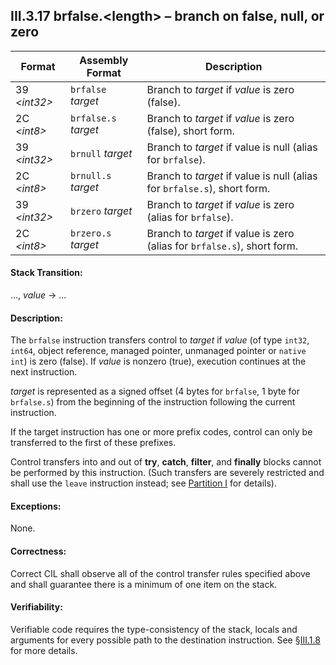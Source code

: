 ## III.3.17 brfalse.\<length\> &ndash; branch on false, null, or zero

 | Format | Assembly Format | Description
 | ---- | ---- | ----
 | 39 _\<int32\>_ | `brfalse` _target_ | Branch to _target_ if _value_ is zero (false).
 | 2C _\<int8\>_ | `brfalse.s` _target_ | Branch to _target_ if _value_ is zero (false), short form.
 | 39 _\<int32\>_ | `brnull` _target_ | Branch to _target_ if value is null (alias for `brfalse`).
 | 2C _\<int8\>_ | `brnull.s` _target_ | Branch to _target_ if value is null (alias for `brfalse.s`), short form.
 | 39 _\<int32\>_ | `brzero` _target_ | Branch to _target_ if _value_ is zero (alias for `brfalse`).
 | 2C _\<int8\>_ | `brzero.s` _target_ | Branch to _target_ if value is zero (alias for `brfalse.s`), short form.

#### Stack Transition:

&hellip;, _value_ &rarr; &hellip;

#### Description:

The `brfalse` instruction transfers control to _target_ if _value_ (of type `int32`, `int64`, object reference, managed pointer, unmanaged pointer or `native int`) is zero (false). If _value_ is nonzero (true), execution continues at the next instruction.

_target_ is represented as a signed offset (4 bytes for `brfalse`, 1 byte for `brfalse.s`) from the beginning of the instruction following the current instruction.

If the target instruction has one or more prefix codes, control can only be transferred to the first of these prefixes.

Control transfers into and out of **try**, **catch**, **filter**, and **finally** blocks cannot be performed by this instruction. (Such transfers are severely restricted and shall use the `leave` instruction instead; see [Partition I](#todo-missing-hyperlink) for details).

#### Exceptions:

None.

#### Correctness:

Correct CIL shall observe all of the control transfer rules specified above and shall guarantee there is a minimum of one item on the stack.

#### Verifiability:

Verifiable code requires the type-consistency of the stack, locals and arguments for every possible path to the destination instruction. See §[III.1.8](iii.1.8-verifiability-and-correctness.md) for more details.
